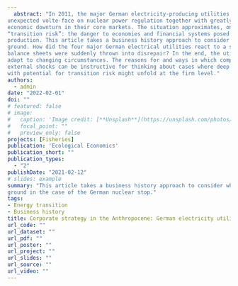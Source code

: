 ```yaml
---
  abstract: "In 2011, the major German electricity-producing utilities faced an existential crisis: a sudden and 
unexpected volte-face on nuclear power regulation together with greatly increased competition from renewables and severe 
economic downturn in their core markets. The situation approximates, on a small scale, fears around what has been called 
“transition risk”: the danger to economies and financial systems posed by an abrupt transition away from fossil fuel energy 
production. This article takes a business history approach to consider what one case of a “sudden stop” looked like on the 
ground. How did the four major German electrical utilities react to a situation in which their operations, strategies, and 
balance sheets were suddenly thrown into disrepair? In the end, the utilities adopted widely varying strategies in attempts to 
adapt to changing circumstances. The reasons for and ways in which companies chose differing paths in response to similar 
external shocks can be instructive for thinking about cases where deep and rapid transformation is necessary and how scenarios 
with potential for transition risk might unfold at the firm level."
authors:
  - admin
date: "2022-02-01"
doi: ""
# featured: false
# image:
#   caption: 'Image credit: [**Unsplash**](https://unsplash.com/photos/jdD8gXaTZsc)'
#   focal_point: ""
#   preview_only: false
projects: [Fisheries]
publication: 'Ecological Economics'
publication_short: ""
publication_types:
  - "2"
publishDate: "2021-02-12"
# slides: example
summary: "This article takes a business history approach to consider what one case of a “sudden stop” looked like on the 
ground in the case of the German nuclear stop."
tags:
- Energy transition
- Business history
title: Corporate strategy in the Anthropocene: German electricity utilities and the nuclear sudden stop
url_code: ""
url_dataset: ""
url_pdf: ""
url_poster: ""
url_project: ""
url_slides: ""
url_source: ""
url_video: ""
---
```

  
  
  